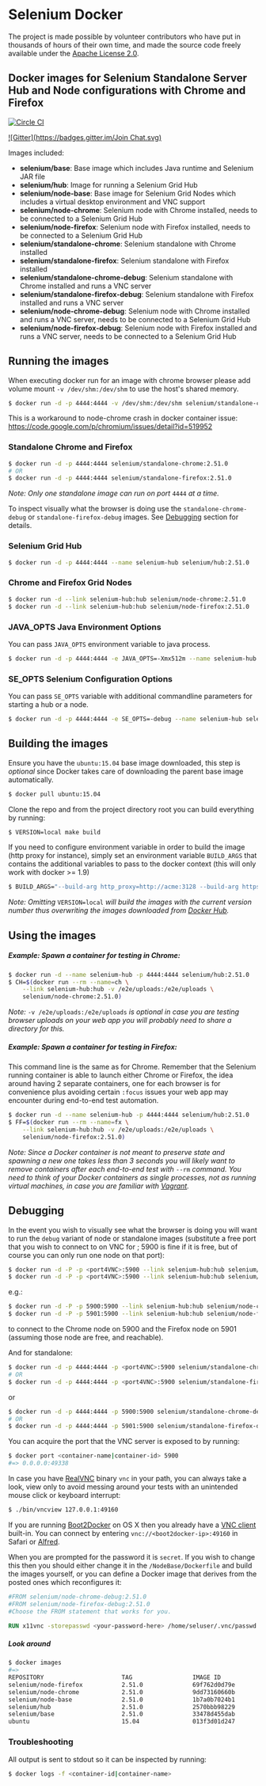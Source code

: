 # Selenium Docker

The project is made possible by volunteer contributors who have put in thousands of hours of their own time, and made the source code freely available under the [Apache License 2.0](https://github.com/SeleniumHQ/docker-selenium/blob/master/LICENSE.md).

## Docker images for Selenium Standalone Server Hub and Node configurations with Chrome and Firefox
[![Circle CI](https://circleci.com/gh/SeleniumHQ/docker-selenium.svg?style=svg)](https://circleci.com/gh/SeleniumHQ/docker-selenium)

[![Gitter](https://badges.gitter.im/Join Chat.svg)](https://gitter.im/SeleniumHQ/docker-selenium?utm_source=badge&utm_medium=badge&utm_campaign=pr-badge&utm_content=badge)

Images included:
- __selenium/base__: Base image which includes Java runtime and Selenium JAR file
- __selenium/hub__: Image for running a Selenium Grid Hub
- __selenium/node-base__: Base image for Selenium Grid Nodes which includes a virtual desktop environment and VNC support
- __selenium/node-chrome__: Selenium node with Chrome installed, needs to be connected to a Selenium Grid Hub
- __selenium/node-firefox__: Selenium node with Firefox installed, needs to be connected to a Selenium Grid Hub
- __selenium/standalone-chrome__: Selenium standalone with Chrome installed
- __selenium/standalone-firefox__: Selenium standalone with Firefox installed
- __selenium/standalone-chrome-debug__: Selenium standalone with Chrome installed and runs a VNC server
- __selenium/standalone-firefox-debug__: Selenium standalone with Firefox installed and runs a VNC server
- __selenium/node-chrome-debug__: Selenium node with Chrome installed and runs a VNC server, needs to be connected to a Selenium Grid Hub
- __selenium/node-firefox-debug__: Selenium node with Firefox installed and runs a VNC server, needs to be connected to a Selenium Grid Hub

## Running the images
 
When executing docker run for an image with chrome browser please add volume mount `-v /dev/shm:/dev/shm` to use the host's shared memory.

``` bash
$ docker run -d -p 4444:4444 -v /dev/shm:/dev/shm selenium/standalone-chrome:2.51.0
```

This is a workaround to node-chrome crash in docker container issue: https://code.google.com/p/chromium/issues/detail?id=519952 


### Standalone Chrome and Firefox

``` bash
$ docker run -d -p 4444:4444 selenium/standalone-chrome:2.51.0
# OR
$ docker run -d -p 4444:4444 selenium/standalone-firefox:2.51.0
```

_Note: Only one standalone image can run on port_ `4444` _at a time._

To inspect visually what the browser is doing use the `standalone-chrome-debug` or `standalone-firefox-debug` images. See [Debugging](#debugging) section for details.

### Selenium Grid Hub

``` bash
$ docker run -d -p 4444:4444 --name selenium-hub selenium/hub:2.51.0
```

### Chrome and Firefox Grid Nodes

``` bash
$ docker run -d --link selenium-hub:hub selenium/node-chrome:2.51.0
$ docker run -d --link selenium-hub:hub selenium/node-firefox:2.51.0
```

### JAVA_OPTS Java Environment Options

You can pass `JAVA_OPTS` environment variable to java process.

``` bash
$ docker run -d -p 4444:4444 -e JAVA_OPTS=-Xmx512m --name selenium-hub selenium/hub:2.51.0
```

### SE_OPTS Selenium Configuration Options

You can pass `SE_OPTS` variable with additional commandline parameters for starting a hub or a node.

``` bash
$ docker run -d -p 4444:4444 -e SE_OPTS=-debug --name selenium-hub selenium/hub:2.51.0
```

## Building the images

Ensure you have the `ubuntu:15.04` base image downloaded, this step is _optional_ since Docker takes care of downloading the parent base image automatically.

``` bash
$ docker pull ubuntu:15.04
```

Clone the repo and from the project directory root you can build everything by running:

``` bash
$ VERSION=local make build
```

If you need to configure environment variable in order to build the image (http proxy for instance), simply set an environment variable `BUILD_ARGS` that contains the additional variables to pass to the docker context (this will only work with docker >= 1.9)

``` bash
$ BUILD_ARGS="--build-arg http_proxy=http://acme:3128 --build-arg https_proxy=http://acme:3128" make build
```

_Note: Omitting_ `VERSION=local` _will build the images with the current version number thus overwriting the images downloaded from [Docker Hub](https://hub.docker.com/r/selenium/)._

## Using the images

##### Example: Spawn a container for testing in Chrome:

``` bash
$ docker run -d --name selenium-hub -p 4444:4444 selenium/hub:2.51.0
$ CH=$(docker run --rm --name=ch \
    --link selenium-hub:hub -v /e2e/uploads:/e2e/uploads \
    selenium/node-chrome:2.51.0)
```

_Note:_ `-v /e2e/uploads:/e2e/uploads` _is optional in case you are testing browser uploads on your web app you will probably need to share a directory for this._

##### Example: Spawn a container for testing in Firefox:

This command line is the same as for Chrome. Remember that the Selenium running container is able to launch either Chrome or Firefox, the idea around having 2 separate containers, one for each browser is for convenience plus avoiding certain `:focus` issues your web app may encounter during end-to-end test automation.

``` bash
$ docker run -d --name selenium-hub -p 4444:4444 selenium/hub:2.51.0
$ FF=$(docker run --rm --name=fx \
    --link selenium-hub:hub -v /e2e/uploads:/e2e/uploads \
    selenium/node-firefox:2.51.0)
```

_Note: Since a Docker container is not meant to preserve state and spawning a new one takes less than 3 seconds you will likely want to remove containers after each end-to-end test with_ `--rm` _command. You need to think of your Docker containers as single processes, not as running virtual machines, in case you are familiar with [Vagrant](https://www.vagrantup.com/)._

## Debugging

In the event you wish to visually see what the browser is doing you will want to run the `debug` variant of node or standalone images (substitute a free port that you wish to connect to on VNC for <port4VNC>; 5900 is fine if it is free, but of course you can only run one node on that port):
``` bash
$ docker run -d -P -p <port4VNC>:5900 --link selenium-hub:hub selenium/node-chrome-debug:2.51.0
$ docker run -d -P -p <port4VNC>:5900 --link selenium-hub:hub selenium/node-firefox-debug:2.51.0
```
e.g.:
``` bash
$ docker run -d -P -p 5900:5900 --link selenium-hub:hub selenium/node-chrome-debug:2.48.2
$ docker run -d -P -p 5901:5900 --link selenium-hub:hub selenium/node-firefox-debug:2.48.2
```

to connect to the Chrome node on 5900 and the Firefox node on 5901 (assuming those node are free, and reachable).

And for standalone: 
``` bash
$ docker run -d -p 4444:4444 -p <port4VNC>:5900 selenium/standalone-chrome-debug:2.51.0
# OR
$ docker run -d -p 4444:4444 -p <port4VNC>:5900 selenium/standalone-firefox-debug:2.51.0
```
or
``` bash
$ docker run -d -p 4444:4444 -p 5900:5900 selenium/standalone-chrome-debug:2.51.0
# OR
$ docker run -d -p 4444:4444 -p 5901:5900 selenium/standalone-firefox-debug:2.51.0
```

You can acquire the port that the VNC server is exposed to by running:
``` bash
$ docker port <container-name|container-id> 5900
#=> 0.0.0.0:49338
```

In case you have [RealVNC](https://www.realvnc.com/) binary `vnc` in your path, you can always take a look, view only to avoid messing around your tests with an unintended mouse click or keyboard interrupt:
``` bash
$ ./bin/vncview 127.0.0.1:49160
```

If you are running [Boot2Docker](https://docs.docker.com/installation/mac/) on OS X then you already have a [VNC client](http://www.davidtheexpert.com/post.php?id=5) built-in. You can connect by entering `vnc://<boot2docker-ip>:49160` in Safari or [Alfred](http://www.alfredapp.com/).

When you are prompted for the password it is `secret`. If you wish to change this then you should either change it in the `/NodeBase/Dockerfile` and build the images yourself, or you can define a Docker image that derives from the posted ones which reconfigures it:
``` dockerfile
#FROM selenium/node-chrome-debug:2.51.0
#FROM selenium/node-firefox-debug:2.51.0
#Choose the FROM statement that works for you.

RUN x11vnc -storepasswd <your-password-here> /home/seluser/.vnc/passwd
```

##### Look around

``` bash
$ docker images
#=>
REPOSITORY                      TAG                 IMAGE ID            CREATED             VIRTUAL SIZE
selenium/node-firefox           2.51.0              69f762d0d79e        29 minutes ago      552.1 MB
selenium/node-chrome            2.51.0              9dd73160660b        30 minutes ago      723.6 MB
selenium/node-base              2.51.0              1b7a0b7024b1        32 minutes ago      426.1 MB
selenium/hub                    2.51.0              2570bbb98229        33 minutes ago      394.4 MB
selenium/base                   2.51.0              33478d455dab        33 minutes ago      362.6 MB
ubuntu                          15.04               013f3d01d247        6 days ago          131.4 MB
```

### Troubleshooting

All output is sent to stdout so it can be inspected by running:
``` bash
$ docker logs -f <container-id|container-name>
```
